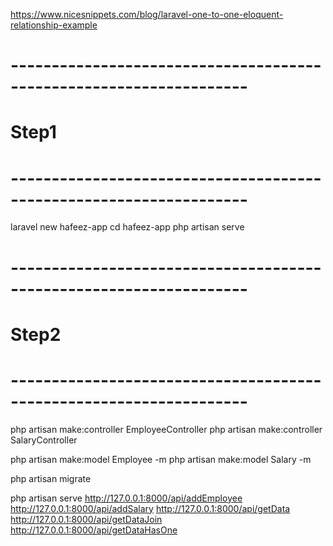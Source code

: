 https://www.nicesnippets.com/blog/laravel-one-to-one-eloquent-relationship-example


# -------------------------------------------------------------------
# Step1
# -------------------------------------------------------------------
laravel new hafeez-app
cd hafeez-app
php artisan serve



# -------------------------------------------------------------------
# Step2
# -------------------------------------------------------------------
php artisan make:controller EmployeeController
php artisan make:controller SalaryController

php artisan make:model Employee -m
php artisan make:model Salary -m

php artisan migrate



php artisan serve
http://127.0.0.1:8000/api/addEmployee
http://127.0.0.1:8000/api/addSalary
http://127.0.0.1:8000/api/getData
http://127.0.0.1:8000/api/getDataJoin
http://127.0.0.1:8000/api/getDataHasOne



